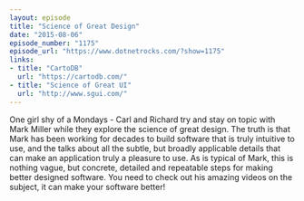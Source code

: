 ```yaml
---
layout: episode
title: "Science of Great Design"
date: "2015-08-06"
episode_number: "1175"
episode_url: "https://www.dotnetrocks.com/?show=1175"
links:
- title: "CartoDB"
  url: "https://cartodb.com/"
- title: "Science of Great UI"
  url: "http://www.sgui.com/"
---
```


One girl shy of a Mondays - Carl and Richard try and stay on topic with Mark Miller while they explore the science of great design. The truth is that Mark has been working for decades to build software that is truly intuitive to use, and the talks about all the subtle, but broadly applicable details that can make an application truly a pleasure to use. As is typical of Mark, this is nothing vague, but concrete, detailed and repeatable steps for making better designed software. You need to check out his amazing videos on the subject, it can make your software better!
